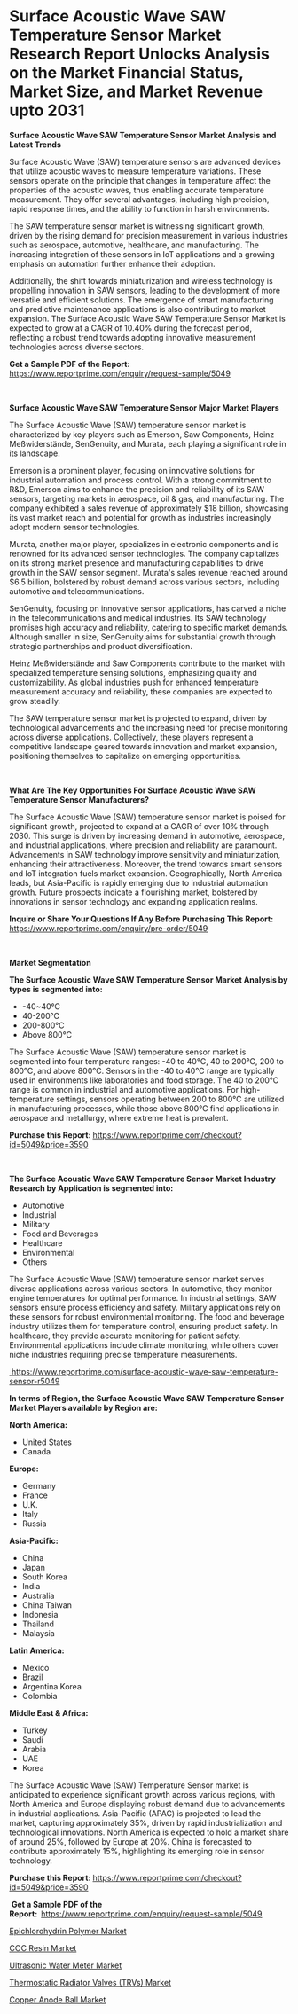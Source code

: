<p><h1>Surface Acoustic Wave SAW Temperature Sensor Market Research Report Unlocks Analysis on the Market Financial Status, Market Size, and Market Revenue upto 2031</h1></p><p><strong>Surface Acoustic Wave SAW Temperature Sensor Market Analysis and Latest Trends</strong></p>
<p><p>Surface Acoustic Wave (SAW) temperature sensors are advanced devices that utilize acoustic waves to measure temperature variations. These sensors operate on the principle that changes in temperature affect the properties of the acoustic waves, thus enabling accurate temperature measurement. They offer several advantages, including high precision, rapid response times, and the ability to function in harsh environments.</p><p>The SAW temperature sensor market is witnessing significant growth, driven by the rising demand for precision measurement in various industries such as aerospace, automotive, healthcare, and manufacturing. The increasing integration of these sensors in IoT applications and a growing emphasis on automation further enhance their adoption. </p><p>Additionally, the shift towards miniaturization and wireless technology is propelling innovation in SAW sensors, leading to the development of more versatile and efficient solutions. The emergence of smart manufacturing and predictive maintenance applications is also contributing to market expansion. The Surface Acoustic Wave SAW Temperature Sensor Market is expected to grow at a CAGR of 10.40% during the forecast period, reflecting a robust trend towards adopting innovative measurement technologies across diverse sectors.</p></p>
<p><strong>Get a Sample PDF of the Report:&nbsp;</strong> <a href="https://www.reportprime.com/enquiry/request-sample/5049">https://www.reportprime.com/enquiry/request-sample/5049</a></p>
<p>&nbsp;</p>
<p><strong>Surface Acoustic Wave SAW Temperature Sensor Major Market Players</strong></p>
<p><p>The Surface Acoustic Wave (SAW) temperature sensor market is characterized by key players such as Emerson, Saw Components, Heinz Meßwiderstände, SenGenuity, and Murata, each playing a significant role in its landscape.</p><p>Emerson is a prominent player, focusing on innovative solutions for industrial automation and process control. With a strong commitment to R&D, Emerson aims to enhance the precision and reliability of its SAW sensors, targeting markets in aerospace, oil & gas, and manufacturing. The company exhibited a sales revenue of approximately $18 billion, showcasing its vast market reach and potential for growth as industries increasingly adopt modern sensor technologies.</p><p>Murata, another major player, specializes in electronic components and is renowned for its advanced sensor technologies. The company capitalizes on its strong market presence and manufacturing capabilities to drive growth in the SAW sensor segment. Murata's sales revenue reached around $6.5 billion, bolstered by robust demand across various sectors, including automotive and telecommunications.</p><p>SenGenuity, focusing on innovative sensor applications, has carved a niche in the telecommunications and medical industries. Its SAW technology promises high accuracy and reliability, catering to specific market demands. Although smaller in size, SenGenuity aims for substantial growth through strategic partnerships and product diversification.</p><p>Heinz Meßwiderstände and Saw Components contribute to the market with specialized temperature sensing solutions, emphasizing quality and customizability. As global industries push for enhanced temperature measurement accuracy and reliability, these companies are expected to grow steadily.</p><p>The SAW temperature sensor market is projected to expand, driven by technological advancements and the increasing need for precise monitoring across diverse applications. Collectively, these players represent a competitive landscape geared towards innovation and market expansion, positioning themselves to capitalize on emerging opportunities.</p></p>
<p>&nbsp;</p>
<p><strong>What Are The Key Opportunities For Surface Acoustic Wave SAW Temperature Sensor Manufacturers?</strong></p>
<p><p>The Surface Acoustic Wave (SAW) temperature sensor market is poised for significant growth, projected to expand at a CAGR of over 10% through 2030. This surge is driven by increasing demand in automotive, aerospace, and industrial applications, where precision and reliability are paramount. Advancements in SAW technology improve sensitivity and miniaturization, enhancing their attractiveness. Moreover, the trend towards smart sensors and IoT integration fuels market expansion. Geographically, North America leads, but Asia-Pacific is rapidly emerging due to industrial automation growth. Future prospects indicate a flourishing market, bolstered by innovations in sensor technology and expanding application realms.</p></p>
<p><strong>Inquire or Share Your Questions If Any Before Purchasing This Report:</strong> <a href="https://www.reportprime.com/enquiry/pre-order/5049">https://www.reportprime.com/enquiry/pre-order/5049</a></p>
<p>&nbsp;</p>
<p><strong>Market Segmentation</strong></p>
<p><strong>The Surface Acoustic Wave SAW Temperature Sensor Market Analysis by types is segmented into:</strong></p>
<p><ul><li>-40~40℃</li><li>40-200℃</li><li>200-800℃</li><li>Above 800℃</li></ul></p>
<p><p>The Surface Acoustic Wave (SAW) temperature sensor market is segmented into four temperature ranges: -40 to 40°C, 40 to 200°C, 200 to 800°C, and above 800°C. Sensors in the -40 to 40°C range are typically used in environments like laboratories and food storage. The 40 to 200°C range is common in industrial and automotive applications. For high-temperature settings, sensors operating between 200 to 800°C are utilized in manufacturing processes, while those above 800°C find applications in aerospace and metallurgy, where extreme heat is prevalent.</p></p>
<p><strong>Purchase this Report:&nbsp;</strong><a href="https://www.reportprime.com/checkout?id=5049&price=3590">https://www.reportprime.com/checkout?id=5049&price=3590</a></p>
<p>&nbsp;</p>
<p><strong>The Surface Acoustic Wave SAW Temperature Sensor Market Industry Research by Application is segmented into:</strong></p>
<p><ul><li>Automotive</li><li>Industrial</li><li>Military</li><li>Food and Beverages</li><li>Healthcare</li><li>Environmental</li><li>Others</li></ul></p>
<p><p>The Surface Acoustic Wave (SAW) temperature sensor market serves diverse applications across various sectors. In automotive, they monitor engine temperatures for optimal performance. In industrial settings, SAW sensors ensure process efficiency and safety. Military applications rely on these sensors for robust environmental monitoring. The food and beverage industry utilizes them for temperature control, ensuring product safety. In healthcare, they provide accurate monitoring for patient safety. Environmental applications include climate monitoring, while others cover niche industries requiring precise temperature measurements.</p></p>
<p><a href="https://www.reportprime.com/surface-acoustic-wave-saw-temperature-sensor-r5049">&nbsp;https://www.reportprime.com/surface-acoustic-wave-saw-temperature-sensor-r5049</a></p>
<p><strong>In terms of Region, the Surface Acoustic Wave SAW Temperature Sensor Market Players available by Region are:</strong></p>
<p>
    <p> <strong> North America: </strong>
        <ul>
            <li>United States</li>
            <li>Canada</li>
        </ul>
        </p> 
    <p> <strong> Europe: </strong>
        <ul>
            <li>Germany</li>
            <li>France</li>
            <li>U.K.</li>
            <li>Italy</li>
            <li>Russia</li>
        </ul>
        </p> 
    <p> <strong> Asia-Pacific: </strong>
        <ul>
            <li>China</li>
            <li>Japan</li>
            <li>South Korea</li>
            <li>India</li>
            <li>Australia</li>
            <li>China Taiwan</li>
            <li>Indonesia</li>
            <li>Thailand</li>
            <li>Malaysia</li>
        </ul>
        </p> 
    <p> <strong> Latin America: </strong>
        <ul>
            <li>Mexico</li>
            <li>Brazil</li>
            <li>Argentina Korea</li>
            <li>Colombia</li>
        </ul>
        </p> 
    <p> <strong> Middle East & Africa: </strong>
        <ul>
            <li>Turkey</li>
            <li>Saudi</li>
            <li>Arabia</li>
            <li>UAE</li>
            <li>Korea</li>
        </ul>
    </p>
    </p>
<p><p>The Surface Acoustic Wave (SAW) Temperature Sensor market is anticipated to experience significant growth across various regions, with North America and Europe displaying robust demand due to advancements in industrial applications. Asia-Pacific (APAC) is projected to lead the market, capturing approximately 35%, driven by rapid industrialization and technological innovations. North America is expected to hold a market share of around 25%, followed by Europe at 20%. China is forecasted to contribute approximately 15%, highlighting its emerging role in sensor technology.</p></p>
<p><strong>Purchase this Report: </strong><a href="https://www.reportprime.com/checkout?id=5049&price=3590">https://www.reportprime.com/checkout?id=5049&price=3590</a></p>
<p>&nbsp;<strong>Get a Sample PDF of the Report:&nbsp;&nbsp;</strong><a href="https://www.reportprime.com/enquiry/request-sample/5049">https://www.reportprime.com/enquiry/request-sample/5049</a></p>
<p><strong></strong></p>
<p><p><a href="https://www.linkedin.com/pulse/epichlorohydrin-polymer-market-trends-regional-insights-forecasted-ruh0c?trackingId=BMFnNwfVSgOMiTvHpoKs2Q%3D%3D">Epichlorohydrin Polymer Market</a></p><p><a href="https://www.linkedin.com/pulse/global-perspectives-coc-resin-market-trends-forecast-2024-2031-b11ic?trackingId=LUGXqYFyRhyIRI%2BFJVYqjA%3D%3D">COC Resin Market</a></p><p><a href="https://issuu.com/reportprime-2/docs/ultrasonic-water-meter-market-size-_b394c40248791c">Ultrasonic Water Meter Market</a></p><p><a href="https://issuu.com/reportprime-2/docs/thermostatic-radiator-valves-trvs-m_47d994f258c38f">Thermostatic Radiator Valves (TRVs) Market</a></p><p><a href="https://www.linkedin.com/pulse/copper-anode-ball-market-segmentation-geographical-regions-forcast-vf0mc?trackingId=yu5W4qDOS32wX80ESGSh4g%3D%3D">Copper Anode Ball Market</a></p></p>